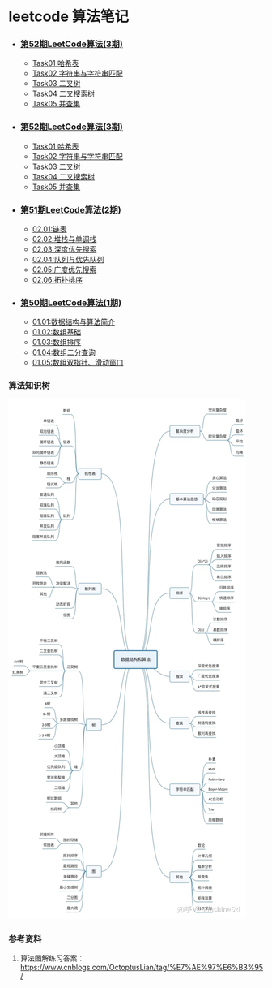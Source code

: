 #  leetcode 算法笔记



   * ### [第52期LeetCode算法(3期)](docs/leetcode_notes/readme.md)

	  *  [Task01 哈希表](docs/leetcode_notes/Hash_Table.md)
	  * [Task02 字符串与字符串匹配](docs/leetcode_notes/String.md)
	  * [Task03 二叉树](docs/leetcode_notes/Binary_Tree.md)
	  * [Task04 二叉搜索树](docs/leetcode_notes/Binary_Search_Tree.md)
	  * [Task05 并查集](docs/leetcode_notes/Union_Find.md)

   * ### [第52期LeetCode算法(3期)](docs/leetcode_notes/readme.md)
      * [Task01 哈希表](docs/leetcode_notes/Hash_Table.md)
      * [Task02 字符串与字符串匹配](docs/leetcode_notes/String.md)
      * [Task03 二叉树](docs/leetcode_notes/Binary_Tree.md)
      * [Task04 二叉搜索树](docs/leetcode_notes/Binary_Search_Tree.md)
      * [Task05 并查集](docs/leetcode_notes/Union_Find.md)

   * ### [第51期LeetCode算法(2期)](docs/leetcode_notes/readme.md)
     
      * [02.01:链表](docs/leetcode_notes/linked_list.md)
      * [02.02:堆栈与单调栈](docs/leetcode_notes/stack.md)
      * [02.03:深度优先搜索](docs/leetcode_notes/depth-first-algorithm.md)
      * [02.04:队列与优先队列](docs/leetcode_notes/queue.md)
      * [02.05:广度优先搜索](docs/leetcode_notes/BFS.md)
      * [02.06:拓扑排序](docs/leetcode_notes/TSA.md)
   * ### [第50期LeetCode算法(1期)](docs/leetcode_notes/readme.md)
     
     * [01.01:数据结构与算法简介](docs/leetcode_notes/task01.md)
     * [01.02:数组基础](docs/leetcode_notes/task02.md)
     * [01.03:数组排序](docs/leetcode_notes/task03.md)
     * [01.04:数组二分查询](docs/leetcode_notes/task04.md)
     * [01.05:数组双指针、滑动窗口](docs/leetcode_notes/task05.md)



### 算法知识树



![img](.\img\v2-8ea19b5b1696af0bf84c49adf2aef417_720w.webp)


### 参考资料
1. 算法图解练习答案： https://www.cnblogs.com/OctoptusLian/tag/%E7%AE%97%E6%B3%95/